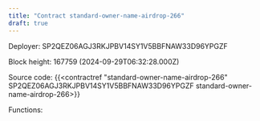 ```yaml
---
title: "Contract standard-owner-name-airdrop-266"
draft: true
---
```

Deployer: SP2QEZ06AGJ3RKJPBV14SY1V5BBFNAW33D96YPGZF


 



Block height: 167759 (2024-09-29T06:32:28.000Z)

Source code: {{<contractref "standard-owner-name-airdrop-266" SP2QEZ06AGJ3RKJPBV14SY1V5BBFNAW33D96YPGZF standard-owner-name-airdrop-266>}}

Functions:



